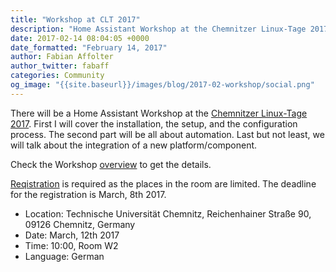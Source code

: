 ```yaml
---
title: "Workshop at CLT 2017"
description: "Home Assistant Workshop at the Chemnitzer Linux-Tage 2017"
date: 2017-02-14 08:04:05 +0000
date_formatted: "February 14, 2017"
author: Fabian Affolter
author_twitter: fabaff
categories: Community
og_image: "{{site.baseurl}}/images/blog/2017-02-workshop/social.png"
---
```


There will be a Home Assistant Workshop at the [Chemnitzer Linux-Tage 2017][clt]. First I will cover the installation, the setup, and the configuration process. The second part will be all about automation. Last but not least, we will talk about the integration of a new platform/component. 

Check the Workshop [overview][overview] to get the details.

[Reqistration][anmeldung] is required as the places in the room are limited. The deadline for the registration is March, 8th 2017.

- Location: Technische Universität Chemnitz, Reichenhainer Straße 90, 09126 Chemnitz, Germany
- Date: March, 12th 2017
- Time: 10:00, Room W2
- Language: German

[clt]: https://chemnitzer.linux-tage.de/2017/
[overview]: https://chemnitzer.linux-tage.de/2017/en/programm/beitrag/356
[anmeldung]: https://chemnitzer.linux-tage.de/2017/en/programm/anmeldung/workshop/356

